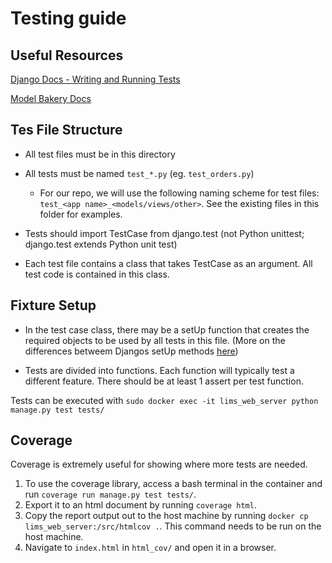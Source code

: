 # Testing guide

## Useful Resources

[Django Docs - Writing and Running Tests](https://docs.djangoproject.com/en/3.2/topics/testing/overview/)

[Model Bakery Docs](https://model-bakery.readthedocs.io/en/latest/)

## Tes File Structure

 - All test files must be in this directory

 - All tests must be named `test_*.py` (eg. `test_orders.py`)
    - For our repo, we will use the following naming scheme for test files: `test_<app name>_<models/views/other>`. See the existing files in this folder for examples.

 - Tests should import TestCase from django.test (not Python unittest; django.test extends Python unit test)

 - Each test file contains a class that takes TestCase as an argument. All test code is contained in this class.

## Fixture Setup

 - In the test case class, there may be a setUp function that creates the required objects to be used by all tests in this file. (More on the differences betweem Djangos setUp methods [here](https://stackoverflow.com/a/43594694/4780821))

 - Tests are divided into functions. Each function will typically test a different feature. There should be at least 1 assert per test function.

Tests can be executed with `sudo docker exec -it lims_web_server python manage.py test tests/`

## Coverage

 Coverage is extremely useful for showing where more tests are needed.
 
  1. To use the coverage library, access a bash terminal in the container and run `coverage run manage.py test tests/`.
  2. Export it to an html document by running `coverage html`.
  3. Copy the report output out to the host machine by running `docker cp lims_web_server:/src/htmlcov .`. This command needs to be run on the host machine.
  4. Navigate to `index.html` in `html_cov/` and open it in a browser.
